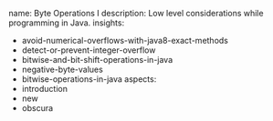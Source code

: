 name: Byte Operations I
description: Low level considerations while programming in Java.
insights:
  - avoid-numerical-overflows-with-java8-exact-methods
  - detect-or-prevent-integer-overflow
  - bitwise-and-bit-shift-operations-in-java
  - negative-byte-values
  - bitwise-operations-in-java
aspects:
  - introduction
  - new
  - obscura
